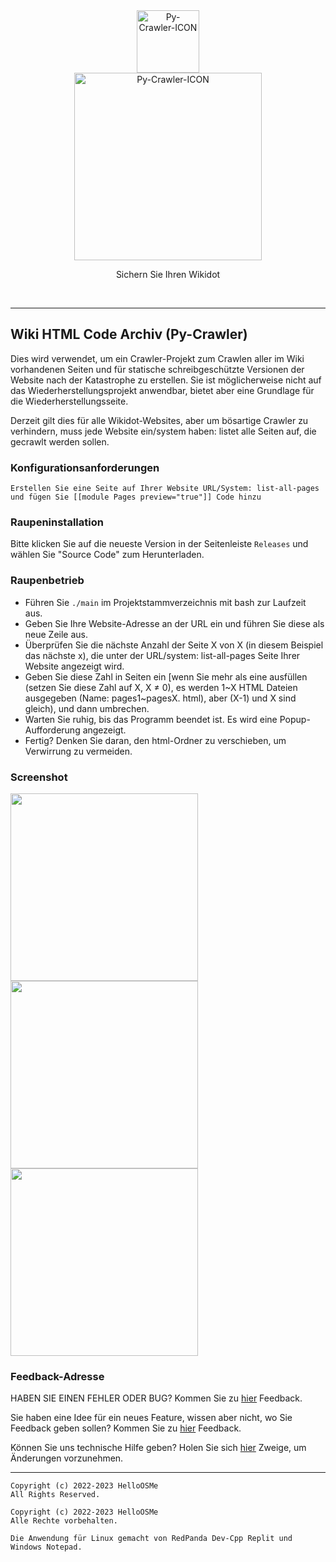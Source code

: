 <div class="center" align="center">
  <a href="#">
    <img alt="Py-Crawler-ICON" src="https://helloosdisk.wikidot.com/local--files/file:github/Pyc" width="100px">
  </a><br/>
  <img alt="Py-Crawler-ICON" src="https://helloosdisk.wikidot.com/local--files/file:github/pyctext.png" width="300px">
  <p>Sichern Sie Ihren Wikidot</p>
  <img alt="" src="https://img.shields.io/github/license/HelloOSMe/Py-crawler">&nbsp;&nbsp;<img alt="" src="https://img.shields.io/github/v/release/HelloOSMe/Py-Crawler?include_prereleases">&nbsp;&nbsp;<img alt="" src="https://img.shields.io/github/stars/HelloOSMe/Py-crawler">
</div>

----------

## Wiki HTML Code Archiv (Py-Crawler)

Dies wird verwendet, um ein Crawler-Projekt zum Crawlen aller im Wiki vorhandenen Seiten und für statische schreibgeschützte Versionen der Website nach der Katastrophe zu erstellen. Sie ist möglicherweise nicht auf das Wiederherstellungsprojekt anwendbar, bietet aber eine Grundlage für die Wiederherstellungsseite.

Derzeit gilt dies für alle Wikidot-Websites, aber um bösartige Crawler zu verhindern, muss jede Website ein/system haben: listet alle Seiten auf, die gecrawlt werden sollen.

### **Konfigurationsanforderungen**

```
Erstellen Sie eine Seite auf Ihrer Website URL/System: list-all-pages und fügen Sie [[module Pages preview="true"]] Code hinzu
```

### **Raupeninstallation**
Bitte klicken Sie auf die neueste Version in der Seitenleiste `Releases` und wählen Sie "Source Code" zum Herunterladen.

### **Raupenbetrieb**
* Führen Sie `./main` im Projektstammverzeichnis mit bash zur Laufzeit aus.
* Geben Sie Ihre Website-Adresse an der URL ein und führen Sie diese als neue Zeile aus.
* Überprüfen Sie die nächste Anzahl der Seite X von X (in diesem Beispiel das nächste x), die unter der URL/system: list-all-pages Seite Ihrer Website angezeigt wird.
* Geben Sie diese Zahl in Seiten ein [wenn Sie mehr als eine ausfüllen (setzen Sie diese Zahl auf X, X ≠ 0), es werden 1~X HTML Dateien ausgegeben (Name: pages1~pagesX. html), aber (X-1) und X sind gleich), und dann umbrechen.
* Warten Sie ruhig, bis das Programm beendet ist. Es wird eine Popup-Aufforderung angezeigt.
* Fertig? Denken Sie daran, den html-Ordner zu verschieben, um Verwirrung zu vermeiden.

### **Screenshot**
<img alt="" src="https://s1.ax1x.com/2023/02/20/pSXVpQJ.jpg" width="300px">  
<img alt="" src="https://s1.ax1x.com/2023/02/20/pSXExWF.jpg" width="300px">  
<img alt="" src="https://s1.ax1x.com/2023/02/20/pSXEzz4.jpg" width="300px">

### **Feedback-Adresse**


HABEN SIE EINEN FEHLER ODER BUG? Kommen Sie zu [hier](https://github.com/HelloOSMe/Py-crawler/issues) Feedback.

Sie haben eine Idee für ein neues Feature, wissen aber nicht, wo Sie Feedback geben sollen? Kommen Sie zu [hier](https://github.com/HelloOSMe/Py-crawler/issues) Feedback.

Können Sie uns technische Hilfe geben? Holen Sie sich [hier](https://github.com/HelloOSMe/Py-crawler/fork) Zweige, um Änderungen vorzunehmen.

----------

```
Copyright (c) 2022-2023 HelloOSMe
All Rights Reserved.

Copyright (c) 2022-2023 HelloOSMe
Alle Rechte vorbehalten.

Die Anwendung für Linux gemacht von RedPanda Dev-Cpp Replit und Windows Notepad.
```
